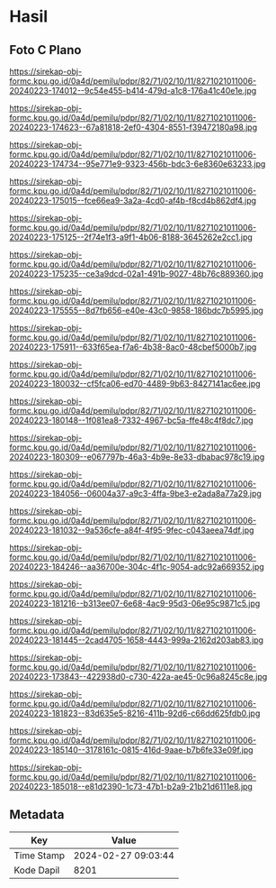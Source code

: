 # Hasil

## Foto C Plano

https://sirekap-obj-formc.kpu.go.id/0a4d/pemilu/pdpr/82/71/02/10/11/8271021011006-20240223-174012--9c54e455-b414-479d-a1c8-176a41c40e1e.jpg

https://sirekap-obj-formc.kpu.go.id/0a4d/pemilu/pdpr/82/71/02/10/11/8271021011006-20240223-174623--67a81818-2ef0-4304-8551-f39472180a98.jpg

https://sirekap-obj-formc.kpu.go.id/0a4d/pemilu/pdpr/82/71/02/10/11/8271021011006-20240223-174734--95e771e9-9323-456b-bdc3-6e8360e63233.jpg

https://sirekap-obj-formc.kpu.go.id/0a4d/pemilu/pdpr/82/71/02/10/11/8271021011006-20240223-175015--fce66ea9-3a2a-4cd0-af4b-f8cd4b862df4.jpg

https://sirekap-obj-formc.kpu.go.id/0a4d/pemilu/pdpr/82/71/02/10/11/8271021011006-20240223-175125--2f74e1f3-a9f1-4b06-8188-3645262e2cc1.jpg

https://sirekap-obj-formc.kpu.go.id/0a4d/pemilu/pdpr/82/71/02/10/11/8271021011006-20240223-175235--ce3a9dcd-02a1-491b-9027-48b76c889360.jpg

https://sirekap-obj-formc.kpu.go.id/0a4d/pemilu/pdpr/82/71/02/10/11/8271021011006-20240223-175555--8d7fb656-e40e-43c0-9858-186bdc7b5995.jpg

https://sirekap-obj-formc.kpu.go.id/0a4d/pemilu/pdpr/82/71/02/10/11/8271021011006-20240223-175911--633f65ea-f7a6-4b38-8ac0-48cbef5000b7.jpg

https://sirekap-obj-formc.kpu.go.id/0a4d/pemilu/pdpr/82/71/02/10/11/8271021011006-20240223-180032--cf5fca06-ed70-4489-9b63-8427141ac6ee.jpg

https://sirekap-obj-formc.kpu.go.id/0a4d/pemilu/pdpr/82/71/02/10/11/8271021011006-20240223-180148--1f081ea8-7332-4967-bc5a-ffe48c4f8dc7.jpg

https://sirekap-obj-formc.kpu.go.id/0a4d/pemilu/pdpr/82/71/02/10/11/8271021011006-20240223-180309--e067797b-46a3-4b9e-8e33-dbabac978c19.jpg

https://sirekap-obj-formc.kpu.go.id/0a4d/pemilu/pdpr/82/71/02/10/11/8271021011006-20240223-184056--06004a37-a9c3-4ffa-9be3-e2ada8a77a29.jpg

https://sirekap-obj-formc.kpu.go.id/0a4d/pemilu/pdpr/82/71/02/10/11/8271021011006-20240223-181032--9a536cfe-a84f-4f95-9fec-c043aeea74df.jpg

https://sirekap-obj-formc.kpu.go.id/0a4d/pemilu/pdpr/82/71/02/10/11/8271021011006-20240223-184246--aa36700e-304c-4f1c-9054-adc92a669352.jpg

https://sirekap-obj-formc.kpu.go.id/0a4d/pemilu/pdpr/82/71/02/10/11/8271021011006-20240223-181216--b313ee07-6e68-4ac9-95d3-06e95c9871c5.jpg

https://sirekap-obj-formc.kpu.go.id/0a4d/pemilu/pdpr/82/71/02/10/11/8271021011006-20240223-181445--2cad4705-1658-4443-999a-2162d203ab83.jpg

https://sirekap-obj-formc.kpu.go.id/0a4d/pemilu/pdpr/82/71/02/10/11/8271021011006-20240223-173843--422938d0-c730-422a-ae45-0c96a8245c8e.jpg

https://sirekap-obj-formc.kpu.go.id/0a4d/pemilu/pdpr/82/71/02/10/11/8271021011006-20240223-181823--83d635e5-8216-411b-92d6-c66dd625fdb0.jpg

https://sirekap-obj-formc.kpu.go.id/0a4d/pemilu/pdpr/82/71/02/10/11/8271021011006-20240223-185140--3178161c-0815-416d-9aae-b7b6fe33e09f.jpg

https://sirekap-obj-formc.kpu.go.id/0a4d/pemilu/pdpr/82/71/02/10/11/8271021011006-20240223-185018--e81d2390-1c73-47b1-b2a9-21b21d6111e8.jpg


## Metadata

| Key        | Value               |
| ---------- | ------------------- |
| Time Stamp | 2024-02-27 09:03:44 |
| Kode Dapil | 8201                |



